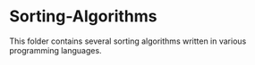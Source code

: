 # Sorting-Algorithms


This folder contains several sorting algorithms written in various programming languages.